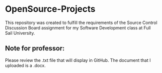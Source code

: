 # OpenSource-Projects

This repository was created to fulfill the requirements of the Source Control Discussion Board assignment for my Software Development class at Full Sail University.

## Note for professor:
Please review the .txt file that will display in GitHub. The document that I uploaded is a .docx.
